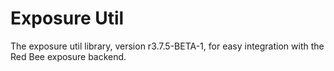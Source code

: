 # Exposure Util

The exposure util library, version r3.7.5-BETA-1, for easy integration with the Red Bee exposure backend.